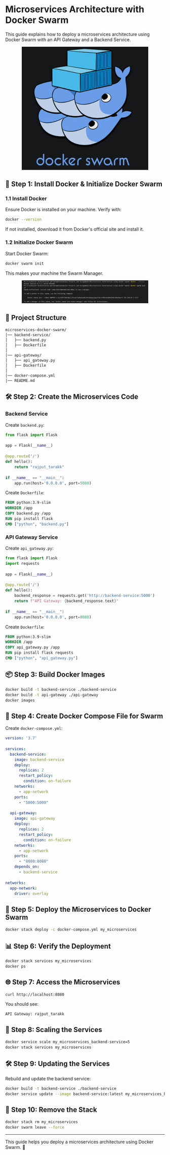 # Microservices Architecture with Docker Swarm

This guide explains how to deploy a microservices architecture using Docker Swarm with an API Gateway and a Backend Service.

<p align="center">
  <img src="https://github.com/TarakKatoch/My-Docker-Dockyard/raw/49801b8e4059c6baa618ee6de3744903b58bc7d7/Microservices%20Architecture%20using%20Docker%20Swarm/assets/Screenshot%202025-03-19%20021120.png" alt="Project Screenshot" width="400" />
</p>

## 🚀 Step 1: Install Docker & Initialize Docker Swarm

### 1.1 Install Docker
Ensure Docker is installed on your machine. Verify with:
```sh
docker --version
```
If not installed, download it from Docker's official site and install it.

### 1.2 Initialize Docker Swarm
Start Docker Swarm:
```sh
docker swarm init
```
This makes your machine the Swarm Manager.

<p align="center">
  <img src="https://github.com/TarakKatoch/My-Docker-Dockyard/raw/6608dac43e01c02694a65abaaeb704b9cb618708/Microservices%20Architecture%20using%20Docker%20Swarm/assets/Screenshot%202025-03-19%20015611.png" alt="Project Screenshot" width="400" />
</p>

## 📁 Project Structure
```
microservices-docker-swarm/
│── backend-service/
│   ├── backend.py
│   ├── Dockerfile
│
│── api-gateway/
│   ├── api_gateway.py
│   ├── Dockerfile
│
│── docker-compose.yml
│── README.md
```

## 🛠 Step 2: Create the Microservices Code

### Backend Service
Create `backend.py`:
```python
from flask import Flask

app = Flask(__name__)

@app.route('/')
def hello():
    return "rajput_tarakk"

if __name__ == "__main__":
    app.run(host='0.0.0.0', port=5000)
```
Create `Dockerfile`:
```dockerfile
FROM python:3.9-slim
WORKDIR /app
COPY backend.py /app
RUN pip install flask
CMD ["python", "backend.py"]
```

### API Gateway Service
Create `api_gateway.py`:
```python
from flask import Flask
import requests

app = Flask(__name__)

@app.route('/')
def hello():
    backend_response = requests.get('http://backend-service:5000')
    return f"API Gateway: {backend_response.text}"

if __name__ == "__main__":
    app.run(host='0.0.0.0', port=8080)
```
Create `Dockerfile`:
```dockerfile
FROM python:3.9-slim
WORKDIR /app
COPY api_gateway.py /app
RUN pip install flask requests
CMD ["python", "api_gateway.py"]
```

## 📦 Step 3: Build Docker Images
```sh
docker build -t backend-service ./backend-service
docker build -t api-gateway ./api-gateway
docker images
```

## 📜 Step 4: Create Docker Compose File for Swarm
Create `docker-compose.yml`:
```yaml
version: '3.7'

services:
  backend-service:
    image: backend-service
    deploy:
      replicas: 2
      restart_policy:
        condition: on-failure
    networks:
      - app-network
    ports:
      - "5000:5000"

  api-gateway:
    image: api-gateway
    deploy:
      replicas: 2
      restart_policy:
        condition: on-failure
    networks:
      - app-network
    ports:
      - "8080:8080"
    depends_on:
      - backend-service

networks:
  app-network:
    driver: overlay
```

## 🚀 Step 5: Deploy the Microservices to Docker Swarm
```sh
docker stack deploy -c docker-compose.yml my_microservices
```

## 📊 Step 6: Verify the Deployment
```sh
docker stack services my_microservices
docker ps
```

## 🌐 Step 7: Access the Microservices
```sh
curl http://localhost:8080
```
You should see:
```
API Gateway: rajput_tarakk
```

## 🔄 Step 8: Scaling the Services
```sh
docker service scale my_microservices_backend-service=5
docker stack services my_microservices
```

## 🛠 Step 9: Updating the Services
Rebuild and update the backend service:
```sh
docker build -t backend-service ./backend-service
docker service update --image backend-service:latest my_microservices_backend-service
```

## 🛑 Step 10: Remove the Stack
```sh
docker stack rm my_microservices
docker swarm leave --force
```

---
This guide helps you deploy a microservices architecture using Docker Swarm. 🚀
